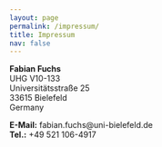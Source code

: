 ```yaml
---
layout: page
permalink: /impressum/
title: Impressum
nav: false
---
```


<p><b>Fabian Fuchs</b><br>
UHG V10-133<br>
Universitätsstraße 25<br>
33615 Bielefeld<br>
Germany</p>

<p><b>E-Mail:</b> fabian.fuchs@uni-bielefeld.de<br>
<b>Tel.:</b> +49 521 106-4917 </p>